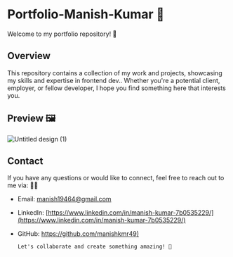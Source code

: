 # Portfolio-Manish-Kumar 🚀

Welcome to my portfolio repository! 🎨

## Overview

This repository contains a collection of my work and projects, showcasing my skills and expertise in frontend dev.. Whether you're a potential client, employer, or fellow developer, I hope you find something here that interests you.

## Preview 🖼️

![Untitled design (1)](https://github.com/manishkmr49/Portfolio-Manish-Kumar/assets/110106315/410e22e3-dc60-4edd-af61-b2259d3ff1da)




## Contact

If you have any questions or would like to connect, feel free to reach out to me via: 🕵️‍♂️

- Email: [manish19464@gmail.com](manish19464@gmail.com)
- LinkedIn: [https://www.linkedin.com/in/manish-kumar-7b0535229/](https://www.linkedin.com/in/manish-kumar-7b0535229/)
- GitHub: [https://github.com/manishkmr49)](https://github.com/manishkmr49)

      Let's collaborate and create something amazing! 🌟
